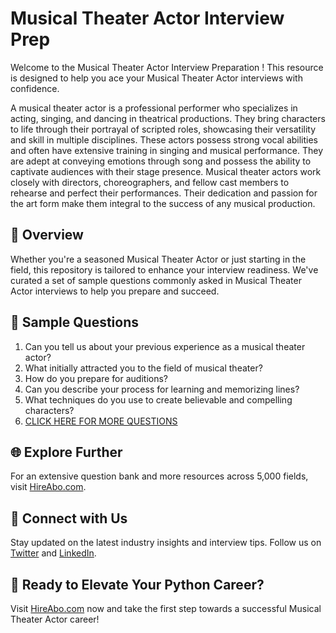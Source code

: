 # Musical Theater Actor Interview Prep

Welcome to the Musical Theater Actor Interview Preparation ! This resource is designed to help you ace your Musical Theater Actor interviews with confidence.

A musical theater actor is a professional performer who specializes in acting, singing, and dancing in theatrical productions. They bring characters to life through their portrayal of scripted roles, showcasing their versatility and skill in multiple disciplines. These actors possess strong vocal abilities and often have extensive training in singing and musical performance. They are adept at conveying emotions through song and possess the ability to captivate audiences with their stage presence. Musical theater actors work closely with directors, choreographers, and fellow cast members to rehearse and perfect their performances. Their dedication and passion for the art form make them integral to the success of any musical production.

## 🚀 Overview

Whether you're a seasoned Musical Theater Actor or just starting in the field, this repository is tailored to enhance your interview readiness. We've curated a set of sample questions commonly asked in Musical Theater Actor interviews to help you prepare and succeed.

## 📝 Sample Questions

1. Can you tell us about your previous experience as a musical theater actor?
2. What initially attracted you to the field of musical theater?
3. How do you prepare for auditions?
4. Can you describe your process for learning and memorizing lines?
5. What techniques do you use to create believable and compelling characters?
6. [CLICK HERE FOR MORE QUESTIONS](https://hireabo.com/job/16_0_10/Musical%20Theater%20Actor)

## 🌐 Explore Further

For an extensive question bank and more resources across 5,000 fields, visit [HireAbo.com](https://www.hireabo.com).

## 📱 Connect with Us

Stay updated on the latest industry insights and interview tips. Follow us on [Twitter](https://twitter.com/hireabo) and [LinkedIn](https://www.linkedin.com/in/hire-abo-3609972a8/).

## 🚀 Ready to Elevate Your Python Career?

Visit [HireAbo.com](https://www.hireabo.com) now and take the first step towards a successful Musical Theater Actor career!